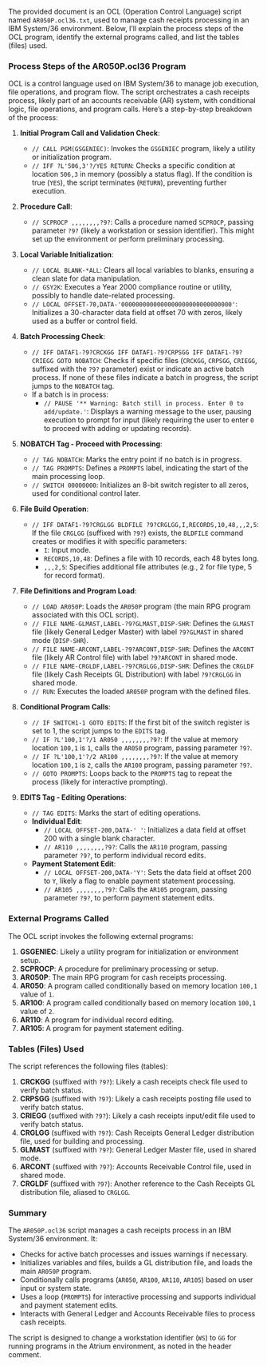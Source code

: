 The provided document is an OCL (Operation Control Language) script named `AR050P.ocl36.txt`, used to manage cash receipts processing in an IBM System/36 environment. Below, I’ll explain the process steps of the OCL program, identify the external programs called, and list the tables (files) used.

### Process Steps of the AR050P.ocl36 Program

OCL is a control language used on IBM System/36 to manage job execution, file operations, and program flow. The script orchestrates a cash receipts process, likely part of an accounts receivable (AR) system, with conditional logic, file operations, and program calls. Here’s a step-by-step breakdown of the process:

1. **Initial Program Call and Validation Check**:
   - `// CALL PGM(GSGENIEC)`: Invokes the `GSGENIEC` program, likely a utility or initialization program.
   - `// IFF ?L'506,3'?/YES RETURN`: Checks a specific condition at location `506,3` in memory (possibly a status flag). If the condition is true (`YES`), the script terminates (`RETURN`), preventing further execution.

2. **Procedure Call**:
   - `// SCPROCP ,,,,,,,,?9?`: Calls a procedure named `SCPROCP`, passing parameter `?9?` (likely a workstation or session identifier). This might set up the environment or perform preliminary processing.

3. **Local Variable Initialization**:
   - `// LOCAL BLANK-*ALL`: Clears all local variables to blanks, ensuring a clean slate for data manipulation.
   - `// GSY2K`: Executes a Year 2000 compliance routine or utility, possibly to handle date-related processing.
   - `// LOCAL OFFSET-70,DATA-'0000000000000000000000000000000'`: Initializes a 30-character data field at offset 70 with zeros, likely used as a buffer or control field.

4. **Batch Processing Check**:
   - `// IFF DATAF1-?9?CRCKGG IFF DATAF1-?9?CRPSGG IFF DATAF1-?9?CRIEGG GOTO NOBATCH`: Checks if specific files (`CRCKGG`, `CRPSGG`, `CRIEGG`, suffixed with the `?9?` parameter) exist or indicate an active batch process. If none of these files indicate a batch in progress, the script jumps to the `NOBATCH` tag.
   - If a batch is in process:
     - `// PAUSE '** Warning: Batch still in process. Enter 0 to add/update.'`: Displays a warning message to the user, pausing execution to prompt for input (likely requiring the user to enter `0` to proceed with adding or updating records).

5. **NOBATCH Tag - Proceed with Processing**:
   - `// TAG NOBATCH`: Marks the entry point if no batch is in progress.
   - `// TAG PROMPTS`: Defines a `PROMPTS` label, indicating the start of the main processing loop.
   - `// SWITCH 00000000`: Initializes an 8-bit switch register to all zeros, used for conditional control later.

6. **File Build Operation**:
   - `// IFF DATAF1-?9?CRGLGG BLDFILE ?9?CRGLGG,I,RECORDS,10,48,,,2,5`: If the file `CRGLGG` (suffixed with `?9?`) exists, the `BLDFILE` command creates or modifies it with specific parameters:
     - `I`: Input mode.
     - `RECORDS,10,48`: Defines a file with 10 records, each 48 bytes long.
     - `,,,2,5`: Specifies additional file attributes (e.g., 2 for file type, 5 for record format).

7. **File Definitions and Program Load**:
   - `// LOAD AR050P`: Loads the `AR050P` program (the main RPG program associated with this OCL script).
   - `// FILE NAME-GLMAST,LABEL-?9?GLMAST,DISP-SHR`: Defines the `GLMAST` file (likely General Ledger Master) with label `?9?GLMAST` in shared mode (`DISP-SHR`).
   - `// FILE NAME-ARCONT,LABEL-?9?ARCONT,DISP-SHR`: Defines the `ARCONT` file (likely AR Control file) with label `?9?ARCONT` in shared mode.
   - `// FILE NAME-CRGLDF,LABEL-?9?CRGLGG,DISP-SHR`: Defines the `CRGLDF` file (likely Cash Receipts GL Distribution) with label `?9?CRGLGG` in shared mode.
   - `// RUN`: Executes the loaded `AR050P` program with the defined files.

8. **Conditional Program Calls**:
   - `// IF SWITCH1-1 GOTO EDITS`: If the first bit of the switch register is set to 1, the script jumps to the `EDITS` tag.
   - `// IF ?L'100,1'?/1 AR050 ,,,,,,,,?9?`: If the value at memory location `100,1` is `1`, calls the `AR050` program, passing parameter `?9?`.
   - `// IF ?L'100,1'?/2 AR100 ,,,,,,,,?9?`: If the value at memory location `100,1` is `2`, calls the `AR100` program, passing parameter `?9?`.
   - `// GOTO PROMPTS`: Loops back to the `PROMPTS` tag to repeat the process (likely for interactive prompting).

9. **EDITS Tag - Editing Operations**:
   - `// TAG EDITS`: Marks the start of editing operations.
   - **Individual Edit**:
     - `// LOCAL OFFSET-200,DATA-' '`: Initializes a data field at offset 200 with a single blank character.
     - `// AR110 ,,,,,,,,?9?`: Calls the `AR110` program, passing parameter `?9?`, to perform individual record edits.
   - **Payment Statement Edit**:
     - `// LOCAL OFFSET-200,DATA-'Y'`: Sets the data field at offset 200 to `Y`, likely a flag to enable payment statement processing.
     - `// AR105 ,,,,,,,,?9?`: Calls the `AR105` program, passing parameter `?9?`, to perform payment statement edits.

### External Programs Called

The OCL script invokes the following external programs:
1. **GSGENIEC**: Likely a utility program for initialization or environment setup.
2. **SCPROCP**: A procedure for preliminary processing or setup.
3. **AR050P**: The main RPG program for cash receipts processing.
4. **AR050**: A program called conditionally based on memory location `100,1` value of `1`.
5. **AR100**: A program called conditionally based on memory location `100,1` value of `2`.
6. **AR110**: A program for individual record editing.
7. **AR105**: A program for payment statement editing.

### Tables (Files) Used

The script references the following files (tables):
1. **CRCKGG** (suffixed with `?9?`): Likely a cash receipts check file used to verify batch status.
2. **CRPSGG** (suffixed with `?9?`): Likely a cash receipts posting file used to verify batch status.
3. **CRIEGG** (suffixed with `?9?`): Likely a cash receipts input/edit file used to verify batch status.
4. **CRGLGG** (suffixed with `?9?`): Cash Receipts General Ledger distribution file, used for building and processing.
5. **GLMAST** (suffixed with `?9?`): General Ledger Master file, used in shared mode.
6. **ARCONT** (suffixed with `?9?`): Accounts Receivable Control file, used in shared mode.
7. **CRGLDF** (suffixed with `?9?`): Another reference to the Cash Receipts GL distribution file, aliased to `CRGLGG`.

### Summary

The `AR050P.ocl36` script manages a cash receipts process in an IBM System/36 environment. It:
- Checks for active batch processes and issues warnings if necessary.
- Initializes variables and files, builds a GL distribution file, and loads the main `AR050P` program.
- Conditionally calls programs (`AR050`, `AR100`, `AR110`, `AR105`) based on user input or system state.
- Uses a loop (`PROMPTS`) for interactive processing and supports individual and payment statement edits.
- Interacts with General Ledger and Accounts Receivable files to process cash receipts.

The script is designed to change a workstation identifier (`WS`) to `GG` for running programs in the Atrium environment, as noted in the header comment.